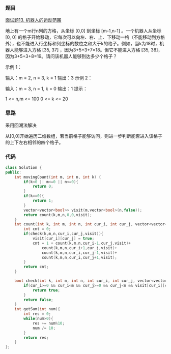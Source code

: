 ### 题目
[面试题13. 机器人的运动范围](https://leetcode-cn.com/problems/ji-qi-ren-de-yun-dong-fan-wei-lcof/)

地上有一个m行n列的方格，从坐标 [0,0] 到坐标 [m-1,n-1] 。一个机器人从坐标 [0, 0] 的格子开始移动，它每次可以向左、右、上、下移动一格（不能移动到方格外），也不能进入行坐标和列坐标的数位之和大于k的格子。例如，当k为18时，机器人能够进入方格 [35, 37] ，因为3+5+3+7=18。但它不能进入方格 [35, 38]，因为3+5+3+8=19。请问该机器人能够到达多少个格子？

示例 1：

输入：m = 2, n = 3, k = 1
输出：3
示例 2：

输入：m = 3, n = 1, k = 0
输出：1
提示：

1 <= n,m <= 100
0 <= k <= 20


### 思路
采用回溯法解决

从[0,0]开始遍历二维数组，若当前格子能够访问，则进一步判断能否进入该格子的上下左右相邻的四个格子。

### 代码

```cpp
class Solution {
public:
    int movingCount(int m, int n, int k) {
        if(k<0 || m<=0 || n<=0){
            return 0;
        }
        if(k==0){
            return 1;
        }
        vector<vector<bool>> visit(m,vector<bool>(n,false));
        return count(k,m,n,0,0,visit);
    }
    int count(int k, int m, int n, int cur_i, int cur_j, vector<vector<bool>>& visit){
        int cnt = 0;
        if(check(k,m,n,cur_i,cur_j,visit)){
            visit[cur_i][cur_j] = true;
            cnt = 1 + count(k,m,n,cur_i-1,cur_j,visit)+
                count(k,m,n,cur_i+1,cur_j,visit)+
                count(k,m,n,cur_i,cur_j-1,visit)+
                count(k,m,n,cur_i,cur_j+1,visit);
        }
        return cnt;
    }

    bool check(int k, int m, int n, int cur_i, int cur_j, vector<vector<bool>>& visit){
        if(cur_i>=0 && cur_i<m && cur_j>=0 && cur_j<n && visit[cur_i][cur_j] == false && getSum(cur_i)+getSum(cur_j)<=k){
            return true;
        }
        return false;
    }
    int getSum(int num){
        int res = 0;
        while(num>0){
            res += num%10;
            num /= 10;
        }
        return res;
    }
};
```
